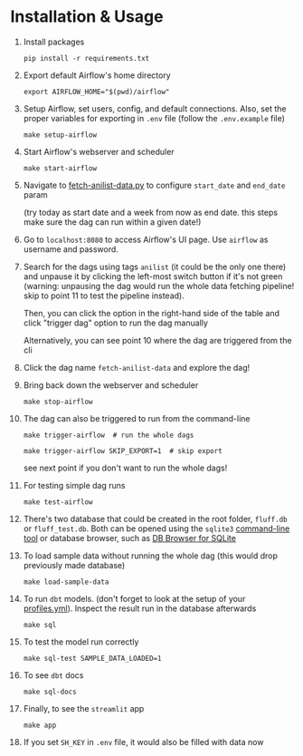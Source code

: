 # Installation & Usage

1. Install packages

    `pip install -r requirements.txt`

2. Export default Airflow's home directory

   `export AIRFLOW_HOME="$(pwd)/airflow"`

3. Setup Airflow, set users, config, and default connections. Also, set the proper variables for exporting in `.env` file (follow the `.env.example` file)

    `make setup-airflow`

4. Start Airflow's webserver and scheduler

    `make start-airflow`

5. Navigate to [fetch-anilist-data.py](./dags/fetch-anilist-data.py#L54) to configure `start_date` and `end_date` param

    (try today as start date and a week from now as end date. this steps make sure the dag can run within a given date!)

6. Go to `localhost:8080` to access Airflow's UI page. Use `airflow` as username and password.

7. Search for the dags using tags `anilist` (it could be the only one there) and unpause it by clicking the left-most switch button if it's not green (warning: unpausing the dag would run the whole data fetching pipeline! skip to point 11 to test the pipeline instead).

    Then, you can click the option in the right-hand side of the table and click "trigger dag" option to run the dag manually

    Alternatively, you can see point 10 where the dag are triggered from the cli

8. Click the dag name `fetch-anilist-data` and explore the dag!

9. Bring back down the webserver and scheduler

    `make stop-airflow`

10. The dag can also be triggered to run from the command-line

    `make trigger-airflow  # run the whole dags`

    `make trigger-airflow SKIP_EXPORT=1  # skip export`

    see next point if you don't want to run the whole dags!

11. For testing simple dag runs

    `make test-airflow`

12. There's two database that could be created in the root folder, `fluff.db` or `fluff_test.db`. Both can be opened using the `sqlite3` [command-line tool](https://www.sqlite.org/download.html) or database browser, such as [DB Browser for SQLite](https://sqlitebrowser.org/)

13. To load sample data without running the whole dag (this would drop previously made database)

    `make load-sample-data`

14. To run `dbt` models. (don't forget to look at the setup of your [profiles.yml](./sql_transforms/profiles.yml)). Inspect the result run in the database afterwards

    `make sql`

15. To test the model run correctly

    `make sql-test SAMPLE_DATA_LOADED=1`

16. To see `dbt` docs

    `make sql-docs`

17. Finally, to see the `streamlit` app

    `make app`

18. If you set `SH_KEY` in `.env` file, it would also be filled with data now

